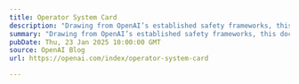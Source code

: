 ```yaml
---
title: Operator System Card
description: "Drawing from OpenAI’s established safety frameworks, this document highlights our multi-layered approach, including model and product mitigations we’ve implemented to protect against prompt engineering and jailbreaks, protect privacy and security, as well as details our external red teaming efforts, safety evaluations, and ongoing work to further refine these safeguards."
summary: "Drawing from OpenAI’s established safety frameworks, this document highlights our multi-layered approach, including model and product mitigations we’ve implemented to protect against prompt engineering and jailbreaks, protect privacy and security, as well as details our external red teaming efforts, safety evaluations, and ongoing work to further refine these safeguards."
pubDate: Thu, 23 Jan 2025 10:00:00 GMT
source: OpenAI Blog
url: https://openai.com/index/operator-system-card

---
```


